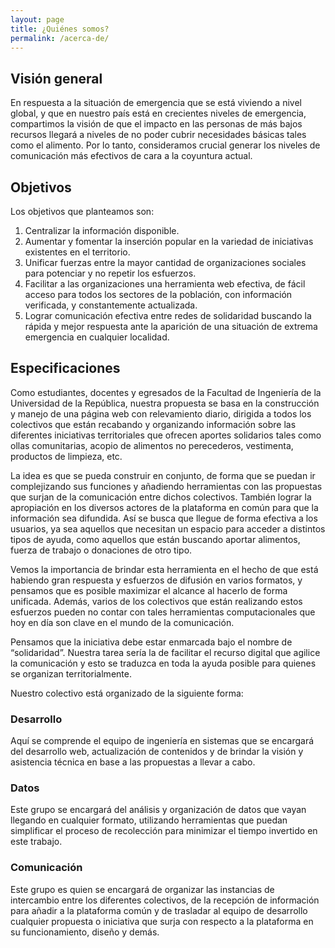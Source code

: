 ```yaml
---
layout: page
title: ¿Quiénes somos?
permalink: /acerca-de/
---
```


## Visión general

En respuesta a la situación de emergencia que se está viviendo a nivel global, y que en nuestro país está en crecientes niveles de emergencia, compartimos la visión de que el impacto en las personas de más bajos recursos llegará a niveles de no poder cubrir necesidades básicas tales como el alimento. Por lo tanto, consideramos crucial generar los niveles de comunicación más efectivos de cara a la coyuntura actual.

## Objetivos

Los objetivos que planteamos son:
1. Centralizar la información disponible.
2. Aumentar y fomentar la inserción popular en la variedad de iniciativas existentes en el territorio. 
3. Unificar fuerzas entre la mayor cantidad de organizaciones sociales para potenciar y no repetir los esfuerzos. 
4. Facilitar a las organizaciones una herramienta web efectiva, de fácil acceso para todos los sectores de la población, con información verificada, y constantemente actualizada.
5. Lograr comunicación efectiva entre redes de solidaridad buscando la rápida y mejor respuesta ante la aparición de una situación de extrema emergencia en cualquier localidad. 

## Especificaciones

Como estudiantes, docentes y egresados de la Facultad de Ingeniería de la Universidad de la República, nuestra propuesta se basa en la construcción y manejo de una página web con relevamiento diario, dirigida a todos los colectivos que están recabando y organizando información sobre las diferentes iniciativas territoriales que ofrecen aportes solidarios tales como ollas comunitarias, acopio de alimentos no perecederos, vestimenta, productos de limpieza, etc.

La idea es que se pueda construir en conjunto, de forma que se puedan ir complejizando sus funciones y añadiendo herramientas con las propuestas que surjan de la comunicación entre dichos colectivos. También lograr la apropiación en los diversos actores de la plataforma en común para que la información sea difundida. Así se busca que llegue de forma efectiva a los usuarios, ya sea aquellos que necesitan un espacio para acceder a distintos tipos de ayuda, como aquellos que están buscando aportar alimentos, fuerza de trabajo o donaciones de otro tipo. 

Vemos la importancia de brindar esta herramienta en el hecho de que está habiendo gran respuesta y esfuerzos de difusión en varios formatos, y pensamos que es posible maximizar el alcance al hacerlo de forma unificada. Además, varios de los colectivos que están realizando estos esfuerzos pueden no contar con tales herramientas computacionales que hoy en día son clave en el mundo de la comunicación. 

Pensamos que la iniciativa debe estar enmarcada bajo el nombre de “solidaridad”. Nuestra tarea sería la de facilitar el recurso digital que agilice la comunicación y esto se traduzca en toda la ayuda posible para quienes se organizan territorialmente.

Nuestro colectivo está organizado de la siguiente forma:

### Desarrollo
Aquí se comprende el equipo de ingeniería en sistemas que se encargará del desarrollo web, actualización de contenidos y de brindar la visión y asistencia técnica en base a las propuestas a llevar a cabo. 

### Datos
Este grupo se encargará del análisis y organización de datos que vayan llegando en cualquier formato, utilizando herramientas que puedan simplificar el proceso de recolección para minimizar el tiempo invertido en este trabajo. 

### Comunicación
Este grupo es quien se encargará de organizar las instancias de intercambio entre los diferentes colectivos, de la recepción de información para añadir a la plataforma común y de trasladar al equipo de desarrollo cualquier propuesta o iniciativa que surja con respecto a la plataforma en su funcionamiento, diseño y demás.
